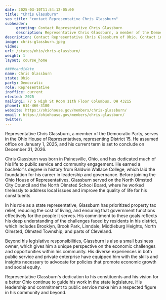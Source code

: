 ```yaml
---
date: 2025-03-10T11:54:12-05:00
title: "Chris Glassburn"
seo_title: "contact Representative Chris Glassburn"
subheader:
     greeting: Contact Representative Chris Glassburn
     description: Representative Chris Glassburn, a member of the Democratic Party, serves in the Ohio House of Representatives, representing District 15. He assumed office on January 1, 2025, and his current term is set to conclude on December 31, 2026.
description: Contact Representative Chris Glassburn of Ohio. Contact information for Chris Glassburn includes email address, phone number, and mailing address.
image: chris-glassburn.jpeg
video:
url: /states/ohio/chris-glassburn/
weight: 1
layout: course_home

####candidate
name: Chris Glassburn
state: Ohio
party: Democratic
role: Representative
inoffice: current
elected: 2025
mailing1: 77 S High St Room 11th Floor Columbus, OH 43215
phone1: 614-466-3100
website: https://ohiohouse.gov/members/chris-glassburn/
email : https://ohiohouse.gov/members/chris-glassburn/
twitter: 
---
```

Representative Chris Glassburn, a member of the Democratic Party, serves in the Ohio House of Representatives, representing District 15. He assumed office on January 1, 2025, and his current term is set to conclude on December 31, 2026.

Chris Glassburn was born in Painesville, Ohio, and has dedicated much of his life to public service and community engagement. He earned a bachelor's degree in history from Baldwin Wallace College, which laid the foundation for his career in leadership and governance. Before joining the Ohio House of Representatives, Glassburn served on the North Olmsted City Council and the North Olmsted School Board, where he worked tirelessly to address local issues and improve the quality of life for his constituents.

In his role as a state representative, Glassburn has prioritized property tax relief, reducing the cost of living, and ensuring that government functions effectively for the people it serves. His commitment to these goals reflects his deep understanding of the challenges faced by residents in his district, which includes Brooklyn, Brook Park, Linndale, Middleburg Heights, North Olmsted, Olmsted Township, and parts of Cleveland.

Beyond his legislative responsibilities, Glassburn is also a small business owner, which gives him a unique perspective on the economic challenges and opportunities within his community. His diverse experiences in both public service and private enterprise have equipped him with the skills and insights necessary to advocate for policies that promote economic growth and social equity.

Representative Glassburn's dedication to his constituents and his vision for a better Ohio continue to guide his work in the state legislature. His leadership and commitment to public service make him a respected figure in his community and beyond.
